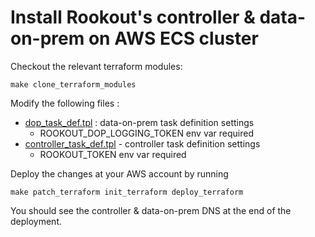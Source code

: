 # Install Rookout's controller & data-on-prem on AWS ECS cluster

Checkout the relevant terraform modules:
```
make clone_terraform_modules
```

Modify the following files :
- [dop_task_def.tpl](dop_task_def.tpl) : data-on-prem task definition settings
  * ROOKOUT_DOP_LOGGING_TOKEN env var required
- [controller_task_def.tpl](./controller_task_def.tpl) - controller task definition settings
  * ROOKOUT_TOKEN env var required

Deploy the changes at your AWS account by running
```
make patch_terraform init_terraform deploy_terraform
```

You should see the controller & data-on-prem DNS at the end of the deployment.



